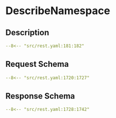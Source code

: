 # DescribeNamespace

## Description

```yaml
--8<-- "src/rest.yaml:181:182"
```

## Request Schema

```yaml
--8<-- "src/rest.yaml:1720:1727"
```
## Response Schema

```yaml
--8<-- "src/rest.yaml:1728:1742"
```
